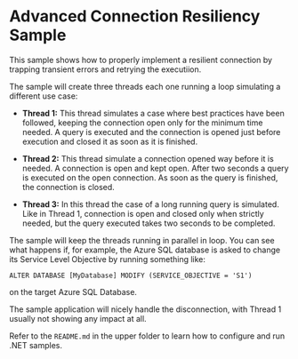 # Advanced Connection Resiliency Sample

This sample shows how to properly implement a resilient connection by trapping transient errors and retrying the executiion.

The sample will create three threads each one running a loop simulating a different use case:

- **Thread 1:** This thread simulates a case where best practices have been followed, keeping the connection open only for the minimum time needed.
A query is executed and the connection is opened just before execution and closed it as soon as it is finished.

- **Thread 2:** This thread simulate a connection opened way before it is needed.
A connection is open and kept open. After two seconds a query is executed on the open connection. As soon as the query is finished, the connection is closed.

- **Thread 3:** In this thread the case of a long running query is simulated. Like in Thread 1, connection is open and closed only when strictly needed, but the query executed takes two seconds to be completed.

The sample will keep the threads running in parallel in loop. You can see what happens if, for example, the Azure SQL database is asked to change its Service Level Objective by running something like:

```
ALTER DATABASE [MyDatabase] MODIFY (SERVICE_OBJECTIVE = 'S1')
```

on the target Azure SQL Database.

The sample application will nicely handle the disconnection, with Thread 1 usually not showing any impact at all.

Refer to the `README.md` in the upper folder to learn how to configure and run .NET samples.
